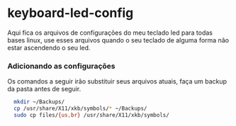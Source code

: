 # keyboard-led-config

Aqui fica os arquivos de configurações do meu teclado led para todas bases linux, use esses arquivos quando o seu teclado de alguma forma não estar ascendendo o seu led.

### Adicionando as configurações

Os comandos a seguir irão substituir seus arquivos atuais, faça um backup da pasta antes de seguir.

```sh
  mkdir ~/Backups/
  cp /usr/share/X11/xkb/symbols/* ~/Backups/
  sudo cp files/{us,br} /usr/share/X11/xkb/symbols/
```
